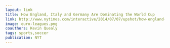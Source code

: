 ```yaml
---
layout: link
title: How England, Italy and Germany Are Dominating the World Cup
link: http://www.nytimes.com/interactive/2014/07/07/upshot/how-england-italy-and-germany-are-dominating-the-world-cup.html
image: euro-leagues.png
coauthors: Kevin Quealy
tags: sports,soccer
publication: NYT
---
```

